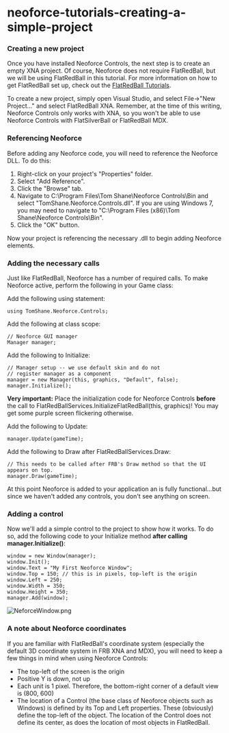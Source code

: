 # neoforce-tutorials-creating-a-simple-project

### Creating a new project

Once you have installed Neoforce Controls, the next step is to create an empty XNA project. Of course, Neoforce does not require FlatRedBall, but we will be using FlatRedBall in this tutorial. For more information on how to get FlatRedBall set up, check out the [FlatRedBall Tutorials](../frb/docs/index.php).

To create a new project, simply open Visual Studio, and select File->"New Project..." and select FlatRedBall XNA. Remember, at the time of this writing, Neoforce Controls only works with XNA, so you won't be able to use Neoforce Controls with FlatSilverBall or FlatRedBall MDX.

### Referencing Neoforce

Before adding any Neoforce code, you will need to reference the Neoforce DLL. To do this:

1. Right-click on your project's "Properties" folder.
2. Select "Add Reference".
3. Click the "Browse" tab.
4. Navigate to C:\Program Files\Tom Shane\Neoforce Controls\Bin and select "TomShane.Neoforce.Controls.dll". If you are using Windows 7, you may need to navigate to "C:\Program Files (x86)\Tom Shane\Neoforce Controls\Bin".
5. Click the "OK" button.

Now your project is referencing the necessary .dll to begin adding Neoforce elements.

### Adding the necessary calls

Just like FlatRedBall, Neoforce has a number of required calls. To make Neoforce active, perform the following in your Game class:

Add the following using statement:

```
using TomShane.Neoforce.Controls;
```

Add the following at class scope:

```
// Neoforce GUI manager
Manager manager;
```

Add the following to Initialize:

```
// Manager setup -- we use default skin and do not 
// register manager as a component
manager = new Manager(this, graphics, "Default", false);
manager.Initialize();
```

**Very important:** Place the initialization code for Neoforce Controls **before** the call to FlatRedBallServices.InitializeFlatRedBall(this, graphics)! You may get some purple screen flickering otherwise.

Add the following to Update:

```
manager.Update(gameTime);
```

Add the following to Draw after FlatRedBallServices.Draw:

```
// This needs to be called after FRB's Draw method so that the UI appears on top.
manager.Draw(gameTime);
```

At this point Neoforce is added to your application an is fully functional...but since we haven't added any controls, you don't see anything on screen.

### Adding a control

Now we'll add a simple control to the project to show how it works. To do so, add the following code to your Initialize method **after calling manager.Initialize()**:

```
window = new Window(manager);
window.Init();
window.Text = "My First Neoforce Window";
window.Top = 150; // this is in pixels, top-left is the origin
window.Left = 250;
window.Width = 350;
window.Height = 350;
manager.Add(window);
```

![NeforceWindow.png](../media/migrated\_media-NeforceWindow.png)

### A note about Neoforce coordinates

If you are familiar with FlatRedBall's coordinate system (especially the default 3D coordinate system in FRB XNA and MDX), you will need to keep a few things in mind when using Neoforce Controls:

* The top-left of the screen is the origin
* Positive Y is down, not up
* Each unit is 1 pixel. Therefore, the bottom-right corner of a default view is (800, 600)
* The location of a Control (the base class of Neoforce objects such as Windows) is defined by its Top and Left properties. These (obviously) define the top-left of the object. The location of the Control does not define its center, as does the location of most objects in FlatRedBall.
